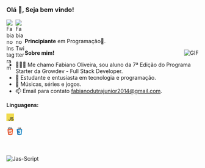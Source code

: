 <h3 title="title"> Olá 👋, Seja bem vindo!</h3>


<a href="https://www.instagram.com/fabianofdojr/">
  <img align="left" alt="Fabiano Instagram" width="24px" src="https://cdn.jsdelivr.net/npm/simple-icons@v3/icons/instagram.svg" />
</a>
</a>
<a href="https://twitter.com/Fabiano_fdojr">
  <img align="left" alt="Fabiano Twitter" width="24px" src="https://cdn.jsdelivr.net/npm/simple-icons@3.13.0/icons/twitter.svg" />
</a>




<br />
<br />

**Principiante** em Programação🚀.
 

  <img align="right" alt="GIF" src="https://i.pinimg.com/originals/e4/26/70/e426702edf874b181aced1e2fa5c6cde.gif" />

**Sobre mim!**

- 👨🏽‍💻 Me chamo Fabiano Oliveira, sou aluno da 7ª Edição do Programa Starter da Growdev - Full Stack Developer.
- 🌱  Estudante e entusiasta em tecnologia e programação. 
- 🎵 Músicas, séries e jogos.
- 📫 Email para contato [fabianodutrajunior2014@gmail.com](mailto:fabianodutrajunior2014@gmail.com).



**Linguagens:**  

<code><img height="20" src="https://raw.githubusercontent.com/github/explore/80688e429a7d4ef2fca1e82350fe8e3517d3494d/topics/javascript/javascript.png"></code>

<code><img height="20" src="https://raw.githubusercontent.com/github/explore/80688e429a7d4ef2fca1e82350fe8e3517d3494d/topics/html/html.png"></code>
<code><img height="20" src="https://raw.githubusercontent.com/github/explore/80688e429a7d4ef2fca1e82350fe8e3517d3494d/topics/css/css.png"></code>

<br />
<br />

<img align="center" width=500 src="https://github-readme-stats.vercel.app/api/top-langs/?username=Jas-Script&count_private=true&theme=radical" alt="Jas-Script" />

